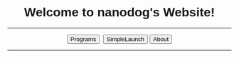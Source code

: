 <h1 style="text-align:center"><span style="font-family:Arial,Helvetica,sans-serif">Welcome to nanodog&#39;s Website!</span></h1>

<hr />
<p style="text-align:center"><input name="Programs Button" type="button" value="Programs" action="/programs.html" />&nbsp; <input name="SimpleButton" type="button" value="SimpleLaunch" action="/simplelaunch.html" /> <input name="Aboutpage" type="button" value="About" action="/about.html" /></p>

<hr />
<p>&nbsp;</p>
